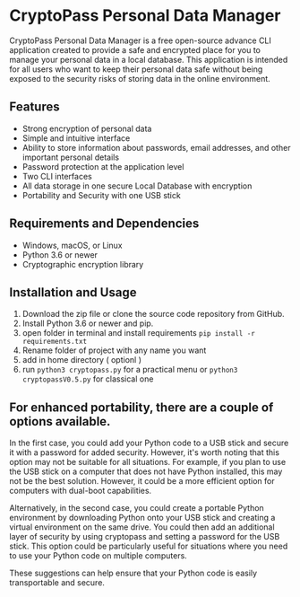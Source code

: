 # CryptoPass Personal Data Manager

CryptoPass Personal Data Manager is a free open-source advance CLI application created to provide a safe and encrypted place for you to manage your personal data in a local database. This application is intended for all users who want to keep their personal data safe without being exposed to the security risks of storing data in the online environment.

## Features

- Strong encryption of personal data
- Simple and intuitive interface
- Ability to store information about passwords, email addresses, and other important personal details
- Password protection at the application level
- Two CLI interfaces 
- All data storage in one secure Local Database with encryption 
- Portability and Security with one USB stick

## Requirements and Dependencies

- Windows, macOS, or Linux
- Python 3.6 or newer
- Cryptographic encryption library

## Installation and Usage

1. Download the zip file or clone the source code repository from GitHub.
2. Install Python 3.6 or newer and pip.
3. open folder in terminal and install requirements `pip install -r requirements.txt`
5. Rename folder of project with any name you want
6. add in home directory ( optionl )
7. run `python3 cryptopass.py` for a practical menu 
                                or `python3 cryptopassV0.5.py` for classical one

## For enhanced portability, there are a couple of options available.

In the first case, you could add your Python code to a USB stick and secure it with a password for added security. However, it's worth noting that this option may not be suitable for all situations. For example, if you plan to use the USB stick on a computer that does not have Python installed, this may not be the best solution. However, it could be a more efficient option for computers with dual-boot capabilities.

Alternatively, in the second case, you could create a portable Python environment by downloading Python onto your USB stick and creating a virtual environment on the same drive. You could then add an additional layer of security by using cryptopass and setting a password for the USB stick. This option could be particularly useful for situations where you need to use your Python code on multiple computers.

These suggestions can help ensure that your Python code is easily transportable and secure.
